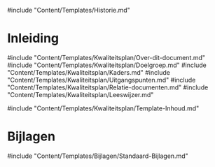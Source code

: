 #include "Content/Templates/Historie.md"

# Inleiding

#include "Content/Templates/Kwaliteitsplan/Over-dit-document.md"
#include "Content/Templates/Kwaliteitsplan/Doelgroep.md"
#include "Content/Templates/Kwaliteitsplan/Kaders.md"
#include "Content/Templates/Kwaliteitsplan/Uitgangspunten.md"
#include "Content/Templates/Kwaliteitsplan/Relatie-documenten.md"
#include "Content/Templates/Kwaliteitsplan/Leeswijzer.md"

#include "Content/Templates/Kwaliteitsplan/Template-Inhoud.md"

# Bijlagen

#include "Content/Templates/Bijlagen/Standaard-Bijlagen.md"
